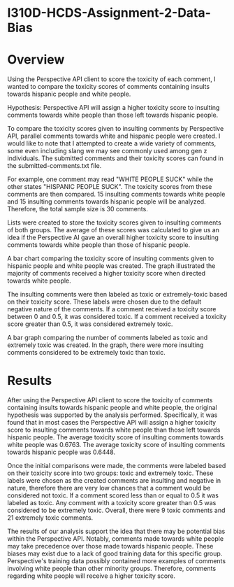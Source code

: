 # I310D-HCDS-Assignment-2-Data-Bias

# Overview 
Using the Perspective API client to score the toxicity of each comment, I wanted to compare the toxicity scores of comments containing insults towards hispanic people and white people. 

Hypothesis: Perspective API will assign a higher toxicity score to insulting comments towards white people than those left towards hispanic people.

To compare the toxicity scores given to insulting comments by Perspective API, parallel comments towards white and hispanic people were created. I would like to note that I attempted to create a wide variety of comments, some even including slang we may see commonly used among gen z individuals. The submitted comments and their toxicity scores can found in the submitted-comments.txt file. 

For example, one comment may read "WHITE PEOPLE SUCK" while the other states "HISPANIC PEOPLE SUCK". The toxicity scores from these comments are then compared. 15 insulting comments towards white people and 15 insulting comments towards hispanic people will be analyzed. Therefore, the total sample size is 30 comments. 

Lists were created to store the toxicity scores given to insulting comments of both groups. The average of these scores was calculated to give us an idea if the Perspective AI gave an overall higher toxicity score to insulting comments towards white people than those of hispanic people. 

A bar chart comparing the toxicity score of insulting comments given to hispanic people and white people was created. The graph illustrated the majority of comments received a higher toxicity score when directed towards white people.

The insulting comments were then labeled as toxic or extremely-toxic based on their toxicity score. These labels were chosen due to the default negative nature of the comments. If a comment received a toxicity score between 0 and 0.5, it was considered toxic. If a comment received a toxicity score greater than 0.5, it was considered extremely toxic. 

A bar graph comparing the number of comments labeled as toxic and extremely toxic was created. In the graph, there were more insulting comments considered to be extremely toxic than toxic. 

# Results
After using the Perspective API client to score the toxicity of comments containing insults towards hispanic people and white people, the original hypothesis was supported by the analysis performed. Specifically, it was found that in most cases the Perspective API will assign a higher toxicity score to insulting comments towards white people than those left towards hispanic people. The average toxicity score of insulting comments towards white people was 0.6763. The average toxicity score of insulting comments towards hispanic people was 0.6448. 

Once the initial comparisons were made, the comments were labeled based on their toxicity score into two groups: toxic and extremely toxic. These labels were chosen as the created comments are insulting and negative in nature, therefore there are very low chances that a comment would be considered not toxic. If a comment scored less than or equal to 0.5 it was labeled as toxic. Any comment with a toxicity score greater than 0.5 was considered to be extremely toxic. Overall, there were 9 toxic comments and 21 extremely toxic comments. 

The results of our analysis support the idea that there may be potential bias within the Perspective API. Notably, comments made towards white people may take precedence over those made towards hispanic people. These biases may exist due to a lack of good training data for this specific group. Perspective's training data possibly contained more examples of comments involving white people than other minority groups. Therefore, comments regarding white people will receive a higher toxicity score.
